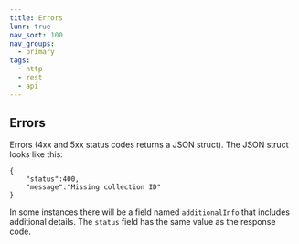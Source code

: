 ```yaml
---
title: Errors
lunr: true
nav_sort: 100
nav_groups:
  - primary
tags:
  - http
  - rest
  - api
---
```



## Errors
Errors (4xx and 5xx status codes returns a JSON struct). The JSON struct looks like this:

```code:json
{
    "status":400,
    "message":"Missing collection ID"
}
```
In some instances there will be a field named `additionalInfo` that includes additional details. The
`status` field has the same value as the response code.
